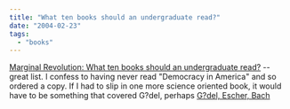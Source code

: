 ```yaml
---
title: "What ten books should an undergraduate read?"
date: "2004-02-23"
tags: 
  - "books"
---
```


[Marginal Revolution: What ten books should an undergraduate read?](http://www.marginalrevolution.com/marginalrevolution/2004/02/what_ten_books_.html "Marginal Revolution: What ten books should an undergraduate read?") -- great list. I confess to having never read "Democracy in America" and so ordered a copy. If I had to slip in one more science oriented book, it would have to be something that covered G?del, perhaps [G?del, Escher, Bach](http://www.amazon.com/exec/obidos/tg/detail/-/0465026567/qid=1077558246/sr=1-1/ref=sr_1_1/104-6705915-4125516?v=glance&s=books)
